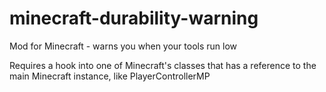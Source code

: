 minecraft-durability-warning
============================

Mod for Minecraft - warns you when your tools run low

Requires a hook into one of Minecraft's classes that has a reference to the main Minecraft instance, like PlayerControllerMP
